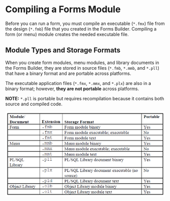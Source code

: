 # Compiling a Forms Module

Before you can run a form, you must compile an executable (```*.fmx```) file from the design (```*.fmb```) file that you created in the Forms Builder. Compiling a form (or menu) module creates the needed executable file.

## Module Types and Storage Formats

When you create form modules, menu modules, and library documents in the Forms Builder, they are stored in source files (```*.fmb```, ```*.mmb```, and ```*.pll```) that have a binary format and are portable across platforms. 

The executable application files (```*.fmx```, ```*.mmx```, and ```*.plx```) are also in a binary format; however, **they are not portable** across platforms.

**NOTE:** ```*.pll``` is portable but requires recompilation because it contains both source and compiled code.

![Module Types and Storage Formats](../images/storage_formats.png)